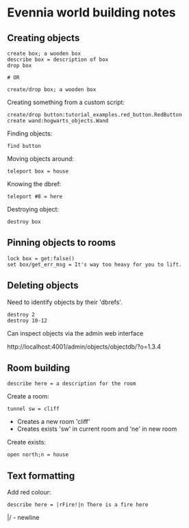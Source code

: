 # Evennia world building notes

## Creating objects


```
create box; a wooden box
describe box = description of box
drop box

# OR

create/drop box; a wooden box
```

Creating something from a custom script:

```
create/drop button:tutorial_examples.red_button.RedButton
create wand:hogwarts_objects.Wand
```

Finding objects:

```
find button
```

Moving objects around:

```
teleport box = house
```
Knowing the dbref:

```
teleport #8 = here

```

Destroying object:

```
destroy box
```


## Pinning objects to rooms

```
lock box = get:false()
set box/get_err_msg = It's way too heavy for you to lift.
```

## Deleting objects

Need to identify objects by their 'dbrefs'.

```
destroy 2
destroy 10-12
```

Can inspect objects via the admin web interface

http://localhost:4001/admin/objects/objectdb/?o=1.3.4




## Room building

```
describe here = a description for the room
```

Create a room:

```
tunnel sw = cliff
```

* Creates a new room 'cliff'
* Creates exists 'sw' in current room and 'ne' in new room

Create exists:


```
open north;n = house
```


## Text formatting


Add red colour:

```
describe here = |rFire!|n There is a fire here
```

|/ - newline

